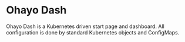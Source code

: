 # Ohayo Dash

Ohayo Dash is a Kubernetes driven start page and dashboard. All configuration is done by standard Kubernetes objects and ConfigMaps.